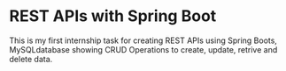 # REST APIs with Spring Boot
This is my first internship task for creating REST APIs using Spring Boots, MySQLdatabase showing CRUD Operations to create, update, retrive and delete data.
